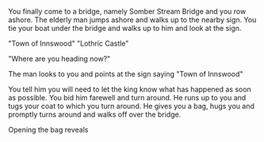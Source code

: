 You finally come to a bridge, namely Somber Stream Bridge and you row ashore. The elderly man jumps ashore and walks up to the nearby sign. You tie your boat under the bridge and walks up to him and look at the sign.

"Town of Innswood"
"Lothric Castle"

"Where are you heading now?"

The man looks to you and points at the sign saying "Town of Innswood"

You tell him you will need to let the king know what has happened as soon as possible.
You bid him farewell and turn around. He runs up to you and tugs your coat to which you turn around. He gives you a bag, hugs you and promptly turns around and walks off over the bridge.

Opening the bag reveals
